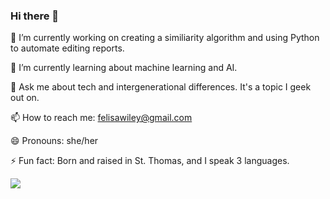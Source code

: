 ### Hi there 👋


🔭 I’m currently working on creating a similiarity algorithm and using Python to automate editing reports.

🌱 I’m currently learning about machine learning and AI.

💬 Ask me about tech and intergenerational differences. It's a topic I geek out on.

📫 How to reach me: felisawiley@gmail.com

😄 Pronouns: she/her

⚡ Fun fact: Born and raised in St. Thomas, and I speak 3 languages.


![](https://komarev.com/ghpvc/?username=your-github-username&color=green&&style=plastic)
